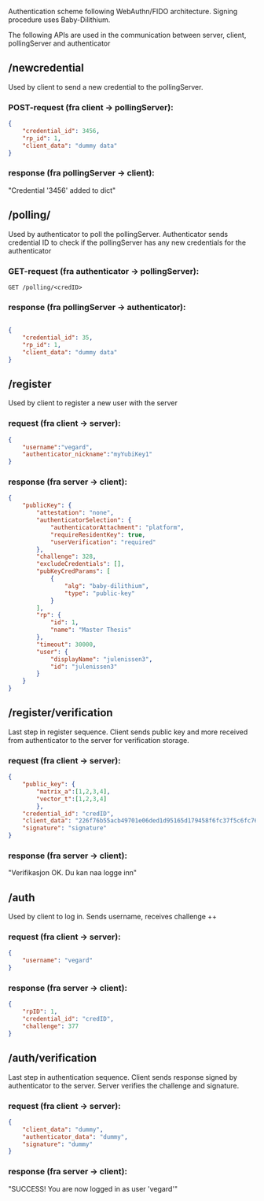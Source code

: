 

Authentication scheme following WebAuthn/FIDO architecture. Signing procedure uses Baby-Dilithium.

The following APIs are used in the communication between server, client, pollingServer and authenticator

## /newcredential 
Used by client to send a new credential to the pollingServer. 
### POST-request (fra client -> pollingServer):
```json
{
    "credential_id": 3456,
    "rp_id": 1,
    "client_data": "dummy data"
}
```

### response (fra pollingServer -> client):
"Credential '3456' added to dict"


## /polling/<credID>
Used by authenticator to poll the pollingServer. 
Authenticator sends credential ID to check if the pollingServer has any new credentials for the authenticator

### GET-request (fra authenticator -> pollingServer):
```
GET /polling/<credID>
```




### response (fra pollingServer -> authenticator):
```json

{
    "credential_id": 35,
    "rp_id": 1,
    "client_data": "dummy data"
}
```



## /register
Used by client to register a new user with the server

### request (fra client -> server):
```json
{
    "username":"vegard",
    "authenticator_nickname":"myYubiKey1"
}
```

### response (fra server -> client):
```json
{
    "publicKey": {
        "attestation": "none",
        "authenticatorSelection": {
            "authenticatorAttachment": "platform",
            "requireResidentKey": true,
            "userVerification": "required"
        },
        "challenge": 328,
        "excludeCredentials": [],
        "pubKeyCredParams": [
            {
                "alg": "baby-dilithium",
                "type": "public-key"
            }
        ],
        "rp": {
            "id": 1,
            "name": "Master Thesis"
        },
        "timeout": 30000,
        "user": {
            "displayName": "julenissen3",
            "id": "julenissen3"
        }
    }
}
```


## /register/verification
Last step in register sequence. Client sends public key and more received from authenticator to the server for verification storage.

### request (fra client -> server):
```json
{
    "public_key": {
        "matrix_a":[1,2,3,4],
        "vector_t":[1,2,3,4]
        },
    "credential_id": "credID",
    "client_data": "226f76b55acb49701e06ded1d95165d179458f6fc37f5c6fc760ae30dec1c378",
    "signature": "signature"
}
```
### response (fra server -> client):

"Verifikasjon OK. Du kan naa logge inn"

## /auth
Used by client to log in. Sends username, receives challenge ++

### request (fra client -> server):
```json
{
    "username": "vegard"
}
```


### response (fra server -> client):
```json
{
    "rpID": 1,
    "credential_id": "credID",
    "challenge": 377
}
```

## /auth/verification
Last step in authentication sequence. Client sends response signed by authenticator to the server. Server verifies the challenge and signature.

### request (fra client -> server):
```json
{
    "client_data": "dummy",
    "authenticator_data": "dummy",
    "signature": "dummy"
}
```


### response (fra server -> client):

"SUCCESS! You are now logged in as user 'vegard'"
